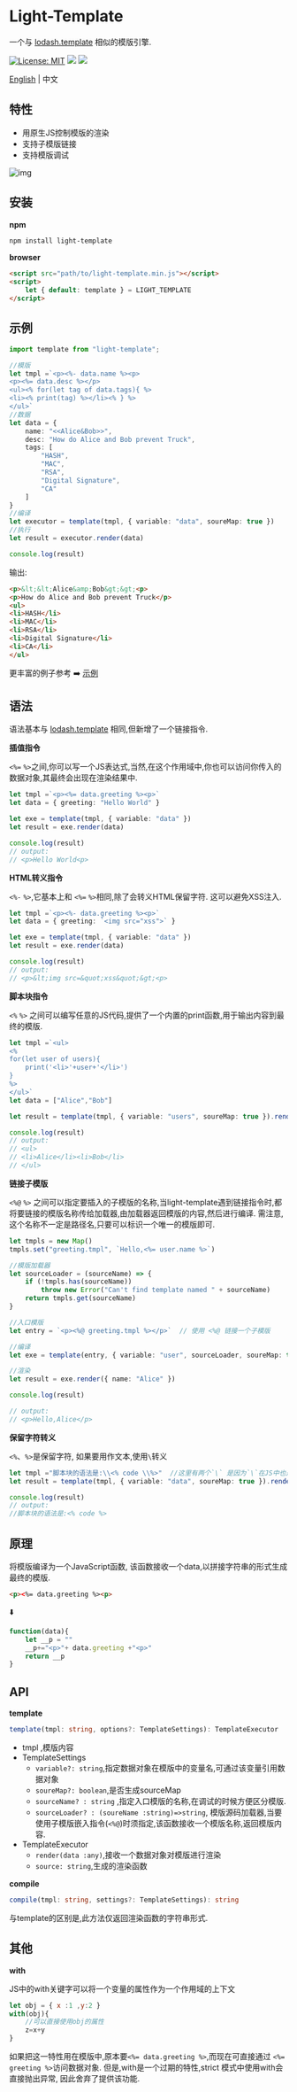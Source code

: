 # Light-Template

一个与 [lodash.template](https://lodash.com/docs/4.17.15#template) 相似的模版引擎.

[![License: MIT](https://img.shields.io/badge/License-MIT-yellow.svg)](https://opensource.org/licenses/MIT)
<a href="https://travis-ci.com/light0x00/light-template"><img src="https://travis-ci.com/light0x00/light-template.svg?branch=master"></a> 
<a href="https://www.npmjs.com/package/light-template"><img src="https://img.shields.io/npm/v/light-template"></a>

[English](./README.md) | 中文

## 特性

- 用原生JS控制模版的渲染
- 支持子模版链接
- 支持模版调试

![img](./docs/debug-demo.png)

## 安装

**npm**

```bash
npm install light-template
```

**browser**

```html
<script src="path/to/light-template.min.js"></script>
<script>
	let { default: template } = LIGHT_TEMPLATE
</script>
```

## 示例

```ts
import template from "light-template";

//模版
let tmpl =`<p><%- data.name %><p>
<p><%= data.desc %></p>
<ul><% for(let tag of data.tags){ %>
<li><% print(tag) %></li><% } %>
</ul>`
//数据
let data = {
	name: "<<Alice&Bob>>",
	desc: "How do Alice and Bob prevent Truck",
	tags: [
		"HASH",
		"MAC",
		"RSA",
		"Digital Signature",
		"CA"
	]
}
//编译
let executor = template(tmpl, { variable: "data", soureMap: true }) 
//执行
let result = executor.render(data)

console.log(result)
```

输出:

```html
<p>&lt;&lt;Alice&amp;Bob&gt;&gt;<p>
<p>How do Alice and Bob prevent Truck</p>
<ul>
<li>HASH</li>
<li>MAC</li>
<li>RSA</li>
<li>Digital Signature</li>
<li>CA</li>
</ul>
```

更丰富的例子参考 ➡️ [示例](https://github.com/light0x00/light-template/tree/master/examples)

## 语法

语法基本与 [lodash.template](https://lodash.com/docs/4.17.15#template) 相同,但新增了一个链接指令.

**插值指令**

`<%=` `%>`之间,你可以写一个JS表达式,当然,在这个作用域中,你也可以访问你传入的数据对象,其最终会出现在渲染结果中.

```ts
let tmpl =`<p><%= data.greeting %><p>`
let data = { greeting: "Hello World" }

let exe = template(tmpl, { variable: "data" })
let result = exe.render(data)

console.log(result)
// output:
// <p>Hello World<p>
```

**HTML转义指令**

`<%-` `%>`,它基本上和 `<%=` `%>`相同,除了会转义HTML保留字符. 这可以避免XSS注入.

```ts
let tmpl =`<p><%- data.greeting %><p>`
let data = { greeting: `<img src="xss">` }

let exe = template(tmpl, { variable: "data" })
let result = exe.render(data)

console.log(result)
// output:
// <p>&lt;img src=&quot;xss&quot;&gt;<p>
```

**脚本块指令**

`<%` `%>` 之间可以编写任意的JS代码,提供了一个内置的print函数,用于输出内容到最终的模版.

```ts
let tmpl =`<ul>
<% 
for(let user of users){
	print('<li>'+user+'</li>')
} 
%>
</ul>`
let data = ["Alice","Bob"]

let result = template(tmpl, { variable: "users", soureMap: true }).render(data)

console.log(result)
// output:
// <ul>
// <li>Alice</li><li>Bob</li>
// </ul>
```

**链接子模版**

`<%@` `%>` 之间可以指定要插入的子模版的名称,当light-template遇到链接指令时,都将要链接的模版名称传给加载器,由加载器返回模版的内容,然后进行编译. 需注意,这个名称不一定是路径名,只要可以标识一个唯一的模版即可.

```ts
let tmpls = new Map()
tmpls.set("greeting.tmpl", `Hello,<%= user.name %>`)

//模版加载器
let sourceLoader = (sourceName) => {
	if (!tmpls.has(sourceName))
		throw new Error("Can't find template named " + sourceName)
	return tmpls.get(sourceName)
}

//入口模版
let entry = `<p><%@ greeting.tmpl %></p>`  // 使用 <%@ 链接一个子模版

//编译
let exe = template(entry, { variable: "user", sourceLoader, soureMap: true })

//渲染
let result = exe.render({ name: "Alice" })

console.log(result)

// output:
// <p>Hello,Alice</p>
```

**保留字符转义**

`<%`、`%>`是保留字符, 如果要用作文本,使用`\`转义

```ts
let tmpl ="脚本块的语法是:\\<% code \\%>"  //这里有两个`\` 是因为`\`在JS中也是特殊字符,因此要加一个`\`转义
let result = template(tmpl, { variable: "data", soureMap: true }).render({})

console.log(result)
// output:
//脚本块的语法是:<% code %>
```

## 原理

将模版编译为一个JavaScript函数, 该函数接收一个data,以拼接字符串的形式生成最终的模版.

```html
<p><%= data.greeting %><p>
```

⬇️

```js
function(data){
	let __p = ""
	__p+="<p>"+ data.greeting +"<p>"
	return __p
}
```

## API

**template**

```ts
template(tmpl: string, options?: TemplateSettings): TemplateExecutor
```

- tmpl ,模版内容
- TemplateSettings
	- `variable?: string`,指定数据对象在模版中的变量名,可通过该变量引用数据对象
	- `soureMap?: boolean`,是否生成sourceMap
	- `sourceName? : string` ,指定入口模版的名称,在调试的时候方便区分模版.
	- `sourceLoader? : (soureName :string)=>string`, 模版源码加载器,当要使用子模版嵌入指令(`<%@`)时须指定,该函数接收一个模版名称,返回模版内容.
- TemplateExecutor
	- `render(data :any)`,接收一个数据对象对模版进行渲染
	- `source: string`,生成的渲染函数

**compile**

```ts
compile(tmpl: string, settings?: TemplateSettings): string
```
与template的区别是,此方法仅返回渲染函数的字符串形式. 

## 其他

**with**

JS中的with关键字可以将一个变量的属性作为一个作用域的上下文

```js
let obj = { x :1 ,y:2 }
with(obj){
	//可以直接使用obj的属性
	z=x+y
}
```

如果把这一特性用在模版中,原本要`<%= data.greeting %>`,而现在可直接通过 `<%= greeting %>`访问数据对象.
但是,with是一个过期的特性,strict 模式中使用with会直接抛出异常, 因此舍弃了提供该功能.


